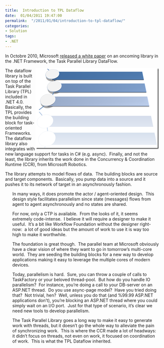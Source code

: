 ```yaml
---
title:  Introduction to TPL Dataflow
date:  01/04/2011 19:47:00
permalink:  "/2011/01/04/introduction-to-tpl-dataflow/"
categories:
- Solution
tags:
- .NET
---
```

<p>In Octobre 2010, Microsoft <a href="http://www.microsoft.com/downloads/en/details.aspx?FamilyID=d5b3e1f8-c672-48e8-baf8-94f05b431f5c&amp;displaylang=en">released a white paper</a> on an oncoming library in the .NET Framework, the Task Parallel Library DataFlow.</p>  <p><img style="border-bottom:0;border-left:0;display:inline;margin-left:0;border-top:0;margin-right:0;border-right:0;" title="image" border="0" alt="image" align="right" src="assets/2011/1/introduction-to-tpl-dataflow/image2.png" width="404" height="265" />The dataflow library is built on top of the Task Parallel Library (TPL) included in .NET 4.0.&#160; Basically, the TPL provides the building block for task-oriented Frameworks.&#160; The dataflow library also integrates with new language support for tasks in C# (e.g. async).&#160; Finally, and not the least, the library inherits the work done in the Concurrency &amp; Coordination Runtime (CCR), from Microsoft Robotics.</p>  <p>The library attempts to model flows of data.&#160; The building blocks are source and target components.&#160; Basically, you pump data into a source and it pushes it to its network of target in an asynchronously fashion.</p>  <ul>In many ways, it does promote the actor / agent-oriented design.&#160; This design style facilitates parallelism since state (messages) flows from agent to agent asynchronously and no states are shared.</ul>  <ul>For now, only a CTP is available.&#160; From the looks of it, it seems extremely code-intense.&#160; I believe it will require a designer to make it useful.&#160; It’s a bit like Workflow Foundation without the designer right-now:&#160; a lot of good ideas but the amount of work to use it is way too high to make it worthwhile.</ul>  <ul>The foundation is great though.&#160; The parallel team at Microsoft obviously have a clear vision of where they want to go in tomorrow’s multi-core world.&#160; They are seeding the building blocks for a new way to develop applications making it easy to leverage the multiple cores of modern devices.</ul>  <ul>Today, parallelism is hard.&#160; Sure, you can throw a couple of calls to TaskFactory or your beloved thread-pool.&#160; But how do you handle IO parallelism?&#160; For instance, you’re doing a call to your DB-server on an ASP.NET thread.&#160; Do you use async-page model?&#160; Have you tried doing that?&#160; Not trivial, hen?&#160; Well, unless you do that (and %99.99 ASP.NET applications don’t), you’re blocking an ASP.NET thread where you could simply wait on an I/O port.&#160; Just for that type of scenario, it’s clear we need new tools to develop parallelism.</ul>  <ul>The Task Parallel Library goes a long way to make it easy to generate work with threads, but it doesn’t go the whole way to alleviate the pain of synchronizing work.&#160; This is where the CCR made a lot of headways:&#160; it didn’t focus on threads, not even on work, it focused on coordination of work.&#160; This is what the TPL Dataflow inherited.</ul>